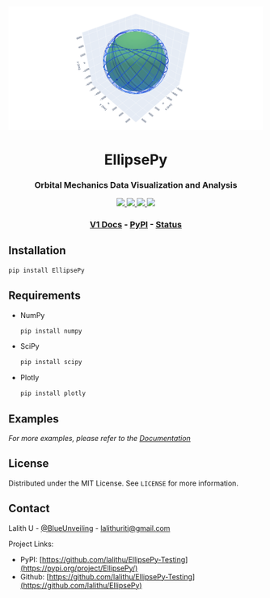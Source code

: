 <!-- EllipsePy | Lalith Uriti 2021 -->

<p align="center"><img src="images/StarlinkConstREADMEcopy.png"></p>

<h1 align="center">EllipsePy</h1>

<h3 align="center">
Orbital Mechanics Data Visualization and Analysis
</h3>

<p align="center">

<a href="https://github.com/r-spacex/SpaceX-API/releases">
<img src="https://img.shields.io/github/contributors/lalithu/EllipsePy?style=flat-square">
</a>

<a href="https://en.wikipedia.org/wiki/Representational_state_transfer">
<img src="https://img.shields.io/github/issues/lalithu/EllipsePy?style=flat-square">
</a>

<a href="https://hub.docker.com/r/jakewmeyer/spacex-api/">
<img src="https://img.shields.io/github/v/release/lalithu/EllipsePy?style=flat-square">
</a>

<a href="https://github.com/r-spacex/SpaceX-API/actions?query=workflow%3ATest">
<img src="https://img.shields.io/github/license/lalithu/EllipsePy?style=flat-square">
</a>

</p>

<h3 align="center">

<a href="https://github.com/lalithu/EllipsePy">V1 Docs</a> - <a href="https://pypi.org/project/EllipsePy">PyPI</a> - <a href="https://github.com/lalithu/EllipsePy/issues">Status</a>
<br/>

</h3>

## Installation

```sh
pip install EllipsePy
```

## Requirements

- NumPy

  ```sh
  pip install numpy
  ```

- SciPy

  ```sh
  pip install scipy
  ```

- Plotly
  ```sh
  pip install plotly
  ```

## Examples

_For more examples, please refer to the [Documentation](https://github.com/lalithu/EllipsePy)_

## License

Distributed under the MIT License. See `LICENSE` for more information.

## Contact

Lalith U - [@BlueUnveiling](https://twitter.com/BlueUnveiling) - lalithuriti@gmail.com

Project Links:

- PyPI: [https://github.com/lalithu/EllipsePy-Testing](https://pypi.org/project/EllipsePy/)
- Github: [https://github.com/lalithu/EllipsePy-Testing](https://github.com/lalithu/EllipsePy)
